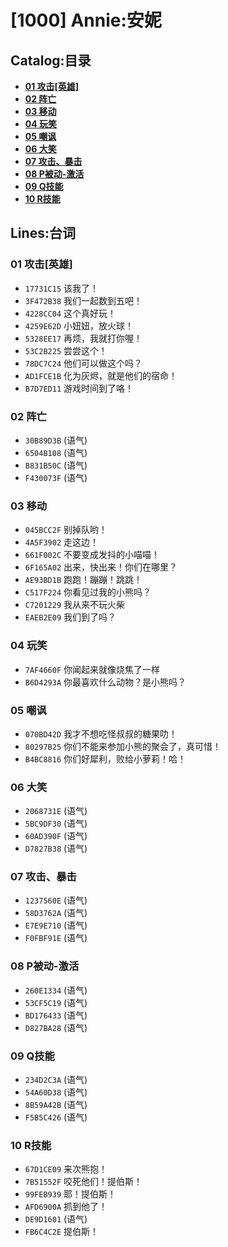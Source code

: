 # [1000] Annie:安妮

## Catalog:目录
* [**01 攻击[英雄]**](#01-攻击英雄)
* [**02 阵亡**](#02-阵亡)
* [**03 移动**](#03-移动)
* [**04 玩笑**](#04-玩笑)
* [**05 嘲讽**](#05-嘲讽)
* [**06 大笑**](#06-大笑)
* [**07 攻击、暴击**](#07-攻击暴击)
* [**08 P被动-激活**](#08-P被动-激活)
* [**09 Q技能**](#09-Q技能)
* [**10 R技能**](#10-R技能)

## Lines:台词
### **01 攻击[英雄]**
- `17731C15` 该我了！
- `3F472B38` 我们一起数到五吧！
- `4228CC04` 这个真好玩！
- `4259E62D` 小妞妞，放火球！
- `5328EE17` 再烦，我就打你喔！
- `53C2B225` 尝尝这个！
- `78DC7C24` 他们可以做这个吗？
- `AD1FCE1B` 化为灰烬，就是他们的宿命！
- `B7D7ED11` 游戏时间到了咯！

### **02 阵亡**
- `30B89D3B` (语气)
- `6504B108` (语气)
- `B831B50C` (语气)
- `F430073F` (语气)

### **03 移动**
- `045BCC2F` 别掉队哟！
- `4A5F3902` 走这边！
- `661F002C` 不要变成发抖的小喵喵！
- `6F165A02` 出来，快出来！你们在哪里？
- `AE93BD1B` 跑跑！蹦蹦！跳跳！
- `C517F224` 你看见过我的小熊吗？
- `C7201229` 我从来不玩火柴
- `EAEB2E09` 我们到了吗？

### **04 玩笑**
- `7AF4660F` 你闻起来就像烧焦了一样
- `B6D4293A` 你最喜欢什么动物？是小熊吗？

### **05 嘲讽**
- `070BD42D` 我才不想吃怪叔叔的糖果叻！
- `80297B25` 你们不能来参加小熊的聚会了，真可惜！
- `B4BC8816` 你们好犀利，败给小萝莉！哈！

### **06 大笑**
- `2068731E` (语气)
- `5BC9DF30` (语气)
- `60AD390F` (语气)
- `D7827B38` (语气)

### **07 攻击、暴击**
- `1237560E` (语气)
- `58D3762A` (语气)
- `E7E9E710` (语气)
- `F0FBF91E` (语气)

### **08 P被动-激活**
- `260E1334` (语气)
- `53CF5C19` (语气)
- `BD176433` (语气)
- `D827BA28` (语气)

### **09 Q技能**
- `234D2C3A` (语气)
- `54A60D38` (语气)
- `8B59A42B` (语气)
- `F5B5C426` (语气)

### **10 R技能**
- `67D1CE09` 来次熊抱！
- `7B51552F` 咬死他们！提伯斯！
- `99FEB939` 耶！提伯斯！
- `AFD6900A` 抓到他了！
- `DE9D1601` (语气)
- `FB6C4C2E` 提伯斯！